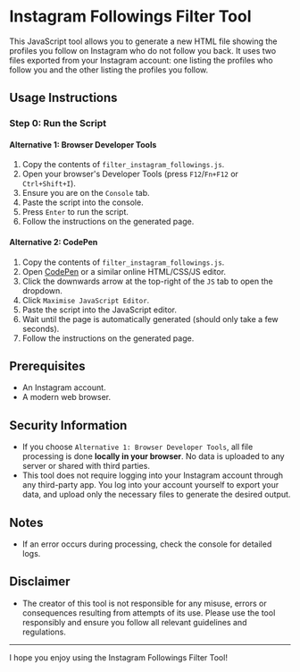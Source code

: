 # Instagram Followings Filter Tool

This JavaScript tool allows you to generate a new HTML file showing the profiles you follow on Instagram who do not follow you back. It uses two files exported from your Instagram account: one listing the profiles who follow you and the other listing the profiles you follow.

## Usage Instructions

### Step 0: Run the Script

#### Alternative 1: Browser Developer Tools

1. Copy the contents of `filter_instagram_followings.js`.
1. Open your browser's Developer Tools (press `F12`/`Fn+F12` or `Ctrl+Shift+I`).
1. Ensure you are on the `Console` tab.
1. Paste the script into the console.
1. Press `Enter` to run the script.
1. Follow the instructions on the generated page.

#### Alternative 2: CodePen

1. Copy the contents of `filter_instagram_followings.js`.
1. Open [CodePen](https://codepen.io/) or a similar online HTML/CSS/JS editor.
1. Click the downwards arrow at the top-right of the `JS` tab to open the dropdown.
1. Click `Maximise JavaScript Editor`.
1. Paste the script into the JavaScript editor.
1. Wait until the page is automatically generated (should only take a few seconds).
1. Follow the instructions on the generated page.

## Prerequisites

- An Instagram account.
- A modern web browser.

## Security Information

- If you choose `Alternative 1: Browser Developer Tools`, all file processing is done **locally in your browser**. No data is uploaded to any server or shared with third parties.
- This tool does not require logging into your Instagram account through any third-party app. You log into your account yourself to export your data, and upload only the necessary files to generate the desired output.

## Notes

- If an error occurs during processing, check the console for detailed logs.

## Disclaimer

 - The creator of this tool is not responsible for any misuse, errors or consequences resulting from attempts of its use. Please use the tool responsibly and ensure you follow all relevant guidelines and regulations. 

---

I hope you enjoy using the Instagram Followings Filter Tool!
